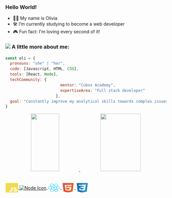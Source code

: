 ### Hello World!

<!--
**olivia-tiemi/olivia-tiemi** is a ✨ _special_ ✨ repository because its `README.md` (this file) appears on your GitHub profile.
-->

- 👩‍💻 My name is Olivia
- 🛠️ I’m currently studying to become a web developer
- 🎮 Fun fact: I'm loving every second of it!

### <img src="https://c.tenor.com/AESz5FRMR_oAAAAC/capoo-cat.gif" width="50"> A little more about me:  

```javascript
const oli = {
  pronouns: "she" | "her",
  code: [Javascript, HTML, CSS],
  tools: [React, Node],
  techCommunity: {
                        mentor: "Cubos Academy",
                        expertiseArea: "Full stack developer"
                      },
  goal: "Constantly improve my analytical skills towards complex issues",
}
```
<div align="center">
  <a href="https://github.com/olivia-tiemi">
  <img height="180em" width=42% src="https://github-readme-stats.vercel.app/api?username=olivia-tiemi&show_icons=true&theme=buefy&include_all_commits=true&count_private=true"/>
  <img height="180em" width=50% src="https://github-readme-stats.vercel.app/api/top-langs/?username=olivia-tiemi&layout=compact&langs_count=7&theme=buefy"/>
</div>
<br>
<br>
<div>
<img align="center" alt="Js Icon" height="30" width="40" src="https://raw.githubusercontent.com/devicons/devicon/master/icons/javascript/javascript-plain.svg">
<img align="center" alt="Node Icon" height="30" width="40" src="https://cdn.jsdelivr.net/gh/devicons/devicon/icons/nodejs/nodejs-original.svg">
<img align="center" alt="React Icon" height="30" width="40" src="https://raw.githubusercontent.com/devicons/devicon/master/icons/react/react-original.svg">
<img align="center" alt="HTML Icon" height="30" width="40" src="https://raw.githubusercontent.com/devicons/devicon/master/icons/html5/html5-original.svg">
<img align="center" alt="CSS Icon" height="30" width="40" src="https://raw.githubusercontent.com/devicons/devicon/master/icons/css3/css3-original.svg">
<div>
